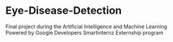 # Eye-Disease-Detection
Final project during the Artificial Intelligence and Machine Learning Powered by Google Developers Smartinternz Externship program



